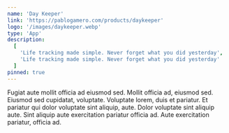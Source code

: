 ```yaml
---
name: 'Day Keeper'
link: 'https://pablogamero.com/products/daykeeper'
logo: '/images/daykeeper.webp'
type: 'App'
description:
  [
    'Life tracking made simple. Never forget what you did yesterday',
    'Life tracking made simple. Never forget what you did yesterday'
  ]
pinned: true
---
```


Fugiat aute mollit officia ad eiusmod sed. Mollit officia ad, eiusmod sed. Eiusmod sed cupidatat, voluptate. Voluptate lorem, duis et pariatur. Et pariatur qui dolor voluptate sint aliquip, aute. Dolor voluptate sint aliquip aute. Sint aliquip aute exercitation pariatur officia ad. Aute exercitation pariatur, officia ad.
